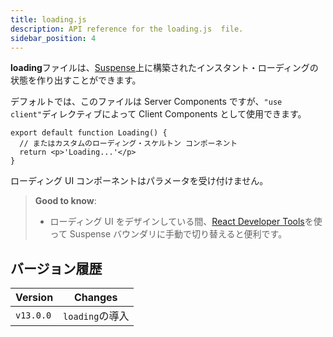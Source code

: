 ```yaml
---
title: loading.js
description: API reference for the loading.js  file.
sidebar_position: 4
---
```


**loading**ファイルは、[Suspense](/docs/app-router/building-your-application/routing/loading-ui-and-streaming)上に構築されたインスタント・ローディングの状態を作り出すことができます。

デフォルトでは、このファイルは Server Components ですが、`"use client"`ディレクティブによって Client Components として使用できます。

```tsx title="app/feed/loading.tsx"
export default function Loading() {
  // またはカスタムのローディング・スケルトン コンポーネント
  return <p>'Loading...'</p>
}
```

ローディング UI コンポーネントはパラメータを受け付けません。

> **Good to know**:
>
> - ローディング UI をデザインしている間、[React Developer Tools](https://ja.react.dev/learn/react-developer-tools)を使って Suspense バウンダリに手動で切り替えると便利です。

## バージョン履歴

| Version   | Changes         |
| --------- | --------------- |
| `v13.0.0` | `loading`の導入 |
